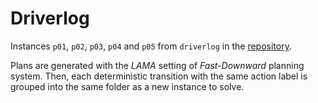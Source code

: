 # Driverlog

Instances `p01`, `p02`, `p03`, `p04` and `p05` from `driverlog` in the [repository](https://github.com/aibasel/downward-benchmarks/tree/master/driverlog).

Plans are generated with the *LAMA* setting of *Fast-Downward* planning system. Then, each deterministic transition with the same action label is grouped into the same folder as a new instance to solve.
